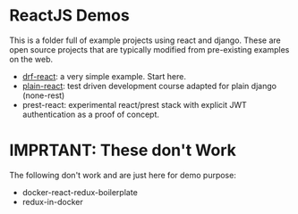 # ReactJS Demos

This is a folder full of example projects using react and django. These are open source projects that are typically modified from pre-existing examples on the web.

- [drf-react](https://github.com/geezhawk/drf-react): a very simple example. Start here.
- [plain-react](https://testdriven.io): test driven development course adapted for plain django (none-rest)
- prest-react: experimental react/prest stack with explicit JWT authentication as a proof of concept.

# IMPRTANT: These don't Work

The following don't work and are just here for demo purpose:

- docker-react-redux-boilerplate
- redux-in-docker
